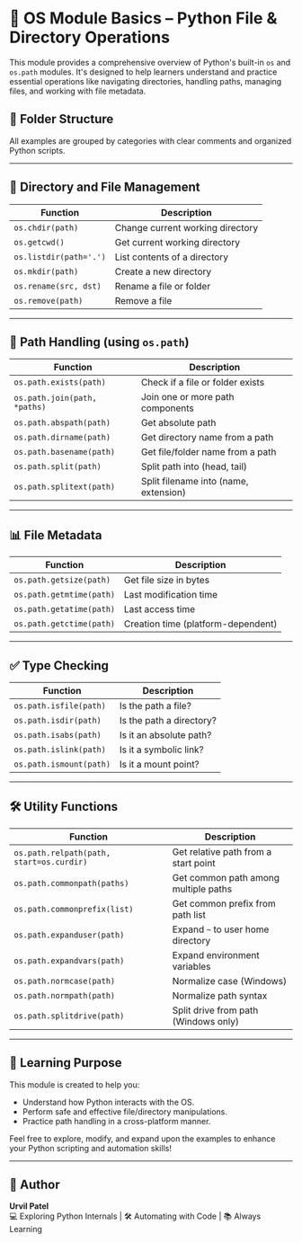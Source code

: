 # 🧰 OS Module Basics – Python File & Directory Operations

This module provides a comprehensive overview of Python's built-in `os` and `os.path` modules. It's designed to help learners understand and practice essential operations like navigating directories, handling paths, managing files, and working with file metadata.

## 📁 Folder Structure
All examples are grouped by categories with clear comments and organized Python scripts.

---

## 🧭 Directory and File Management

| Function | Description |
|----------|-------------|
| `os.chdir(path)` | Change current working directory |
| `os.getcwd()` | Get current working directory |
| `os.listdir(path='.')` | List contents of a directory |
| `os.mkdir(path)` | Create a new directory |
| `os.rename(src, dst)` | Rename a file or folder |
| `os.remove(path)` | Remove a file |

---

## 📍 Path Handling (using `os.path`)

| Function | Description |
|----------|-------------|
| `os.path.exists(path)` | Check if a file or folder exists |
| `os.path.join(path, *paths)` | Join one or more path components |
| `os.path.abspath(path)` | Get absolute path |
| `os.path.dirname(path)` | Get directory name from a path |
| `os.path.basename(path)` | Get file/folder name from a path |
| `os.path.split(path)` | Split path into (head, tail) |
| `os.path.splitext(path)` | Split filename into (name, extension) |

---

## 📊 File Metadata

| Function | Description |
|----------|-------------|
| `os.path.getsize(path)` | Get file size in bytes |
| `os.path.getmtime(path)` | Last modification time |
| `os.path.getatime(path)` | Last access time |
| `os.path.getctime(path)` | Creation time (platform-dependent) |

---

## ✅ Type Checking

| Function | Description |
|----------|-------------|
| `os.path.isfile(path)` | Is the path a file? |
| `os.path.isdir(path)` | Is the path a directory? |
| `os.path.isabs(path)` | Is it an absolute path? |
| `os.path.islink(path)` | Is it a symbolic link? |
| `os.path.ismount(path)` | Is it a mount point? |

---

## 🛠️ Utility Functions

| Function | Description |
|----------|-------------|
| `os.path.relpath(path, start=os.curdir)` | Get relative path from a start point |
| `os.path.commonpath(paths)` | Get common path among multiple paths |
| `os.path.commonprefix(list)` | Get common prefix from path list |
| `os.path.expanduser(path)` | Expand `~` to user home directory |
| `os.path.expandvars(path)` | Expand environment variables |
| `os.path.normcase(path)` | Normalize case (Windows) |
| `os.path.normpath(path)` | Normalize path syntax |
| `os.path.splitdrive(path)` | Split drive from path (Windows only) |

---

## 🧠 Learning Purpose

This module is created to help you:

- Understand how Python interacts with the OS.
- Perform safe and effective file/directory manipulations.
- Practice path handling in a cross-platform manner.

Feel free to explore, modify, and expand upon the examples to enhance your Python scripting and automation skills!

---

## 📌 Author

**Urvil Patel**  
💻 Exploring Python Internals | 🛠️ Automating with Code | 📚 Always Learning  
